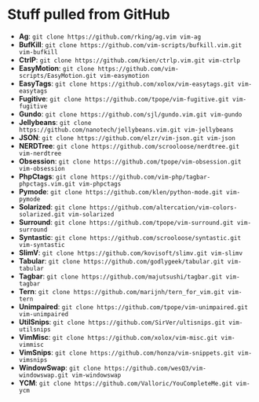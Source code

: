# Stuff pulled from GitHub

* **Ag**:             `git clone https://github.com/rking/ag.vim vim-ag`
* **BufKill**:        `git clone https://github.com/vim-scripts/bufkill.vim.git vim-bufkill`
* **CtrlP**:          `git clone https://github.com/kien/ctrlp.vim.git vim-ctrlp`
* **EasyMotion**:     `git clone https://github.com/vim-scripts/EasyMotion.git vim-easymotion`
* **EasyTags**:       `git clone https://github.com/xolox/vim-easytags.git vim-easytags`
* **Fugitive**:       `git clone https://github.com/tpope/vim-fugitive.git vim-fugitive`
* **Gundo**:          `git clone https://github.com/sjl/gundo.vim.git vim-gundo`
* **Jellybeans**:     `git clone https://github.com/nanotech/jellybeans.vim.git vim-jellybeans`
* **JSON**:           `git clone https://github.com/elzr/vim-json.git vim-json`
* **NERDTree**:       `git clone https://github.com/scrooloose/nerdtree.git vim-nerdtree`
* **Obsession**:      `git clone https://github.com/tpope/vim-obsession.git vim-obsession`
* **PhpCtags**:       `git clone https://github.com/vim-php/tagbar-phpctags.vim.git vim-phpctags`
* **Pymode**:         `git clone https://github.com/klen/python-mode.git vim-pymode`
* **Solarized**:      `git clone https://github.com/altercation/vim-colors-solarized.git vim-solarized`
* **Surround**:       `git clone https://github.com/tpope/vim-surround.git vim-surround`
* **Syntastic**:      `git clone https://github.com/scrooloose/syntastic.git vim-syntastic`
* **SlimV**:          `git clone https://github.com/kovisoft/slimv.git vim-slimv`
* **Tabular**:        `git clone https://github.com/godlygeek/tabular.git vim-tabular`
* **Tagbar**:         `git clone https://github.com/majutsushi/tagbar.git vim-tagbar`
* **Tern**:           `git clone https://github.com/marijnh/tern_for_vim.git vim-tern`
* **Unimpaired**:     `git clone https://github.com/tpope/vim-unimpaired.git vim-unimpaired`
* **UtilSnips**:      `git clone https://github.com/SirVer/ultisnips.git vim-utilsnips`
* **VimMisc**:        `git clone https://github.com/xolox/vim-misc.git vim-vimmisc`
* **VimSnips**:       `git clone https://github.com/honza/vim-snippets.git vim-vimsnips`
* **WindowSwap**:     `git clone https://github.com/wesQ3/vim-windowswap.git vim-windowswap`
* **YCM**:            `git clone https://github.com/Valloric/YouCompleteMe.git vim-ycm`
